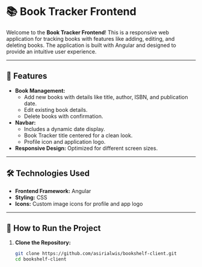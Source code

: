 # 📚 Book Tracker Frontend

Welcome to the **Book Tracker Frontend**! This is a responsive web application for tracking books with features like adding, editing, and deleting books. The application is built with Angular and designed to provide an intuitive user experience.

---

## 🌟 Features

- **Book Management:**
  - Add new books with details like title, author, ISBN, and publication date.
  - Edit existing book details.
  - Delete books with confirmation.
- **Navbar:**
  - Includes a dynamic date display.
  - Book Tracker title centered for a clean look.
  - Profile icon and application logo.
- **Responsive Design:** Optimized for different screen sizes.
  

---

## 🛠️ Technologies Used

- **Frontend Framework:** Angular
- **Styling:** CSS
- **Icons:** Custom image icons for profile and app logo

---

## 🚀 How to Run the Project

1. **Clone the Repository:**
   ```bash
   git clone https://github.com/asirialwis/bookshelf-client.git
   cd bookshelf-client

   

